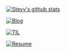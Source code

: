 [![Stevy's github stats](https://github-readme-stats.vercel.app/api?username=hyunjaesung)](https://github.com/hyunjaesung)
  
[![Blog](https://img.shields.io/badge/Blog-knowhere.io-9cf)](https://knowhere.oopy.io/)  

[![TIL](https://img.shields.io/badge/TIL-https%3A%2F%2Fstevy--personal--space.oopy.io%2F-9cf)](https://stevy-personal-space.oopy.io/51ef09d7-e3fc-4e2a-839a-a40348eddb2a)  

[![Resume](https://img.shields.io/badge/resume-hyunjaesung's%20resume-9cf)](https://www.notion.so/Steve-Sung-885c9f83270e4b54af174cbb402b0d93)  

<!--
**hyunjaesung/hyunjaesung** is a ✨ _special_ ✨ repository because its `README.md` (this file) appears on your GitHub profile.

Here are some ideas to get you started:

- 🔭 I’m currently working on ...
- 🌱 I’m currently learning ...
- 👯 I’m looking to collaborate on ...
- 🤔 I’m looking for help with ...
- 💬 Ask me about ...
- 📫 How to reach me: ...
- 😄 Pronouns: ...
- ⚡ Fun fact: ...
-->

